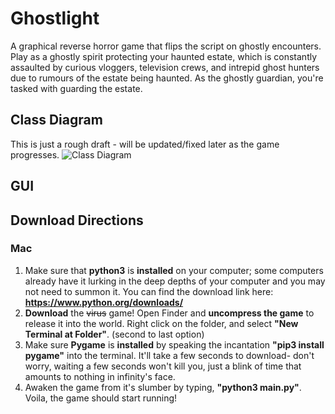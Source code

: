 # Ghostlight
A graphical reverse horror game that flips the script on ghostly encounters. Play as a ghostly spirit protecting your haunted estate, which is constantly assaulted by curious vloggers, television crews, and intrepid ghost hunters due to rumours of the estate being haunted. As the ghostly guardian, you're tasked with guarding the estate. 

## Class Diagram
This is just a rough draft - will be updated/fixed later as the game progresses.
![Class Diagram](https://github.com/akiaxin/Ghostlight/blob/main/img/classdiagram.jpg?raw=true)

## GUI

## Download Directions
### Mac
1. Make sure that **python3** is **installed** on your computer; some computers already have it lurking in the deep depths of your computer and you may not need to summon it. You can find the download link here: **https://www.python.org/downloads/**
2. **Download** the ~~virus~~ game! Open Finder and **uncompress the game** to release it into the world. Right click on the folder, and select **"New Terminal at Folder"**. (second to last option)
3. Make sure **Pygame** is **installed** by speaking the incantation **"pip3 install pygame"** into the terminal. It'll take a few seconds to download- don't worry, waiting a few seconds won't kill you, just a blink of time that amounts to nothing in infinity's face.
4. Awaken the game from it's slumber by typing, **"python3 main.py"**. Voila, the game should start running!

<!--
### Credits
* Producer: me
* Designer: me
* Programmer: me
* Artist: me
* Sound Designer: me
* Tester: me
* Special Thanks: me, the voices in my head, and the pigeon egg

![Gameplay](https://github.com/akiaxin/ProgrammingPortfolio/blob/main/images/wordmaker.png?raw=true)

[Source Code](https://github.com/akiaxin/programming/blob/main/src/wordwizard.py)

--->
